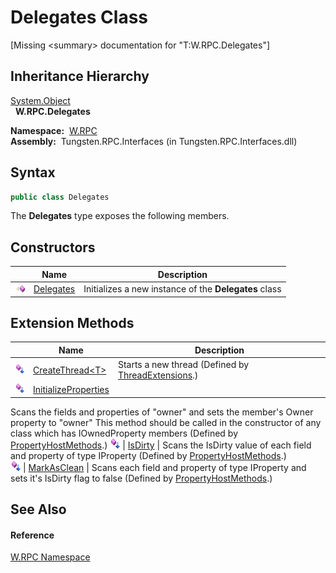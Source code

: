 Delegates Class
===============
  
[Missing &lt;summary> documentation for "T:W.RPC.Delegates"]



Inheritance Hierarchy
---------------------
[System.Object][1]  
  **W.RPC.Delegates**  

  **Namespace:**  [W.RPC][2]  
  **Assembly:**  Tungsten.RPC.Interfaces (in Tungsten.RPC.Interfaces.dll)

Syntax
------

```csharp
public class Delegates
```

The **Delegates** type exposes the following members.


Constructors
------------

                 | Name           | Description                                           
---------------- | -------------- | ----------------------------------------------------- 
![Public method] | [Delegates][3] | Initializes a new instance of the **Delegates** class 


Extension Methods
-----------------

                           | Name                      | Description                                                                                                                                                                                                                     
-------------------------- | ------------------------- | ------------------------------------------------------------------------------------------------------------------------------------------------------------------------------------------------------------------------------- 
![Public Extension Method] | [CreateThread&lt;T>][4]   | Starts a new thread (Defined by [ThreadExtensions][5].)                                                                                                                                                                         
![Public Extension Method] | [InitializeProperties][6] | 
Scans the fields and properties of "owner" and sets the member's Owner property to "owner" This method should be called in the constructor of any class which has IOwnedProperty members
 (Defined by [PropertyHostMethods][7].) 
![Public Extension Method] | [IsDirty][8]              | 
Scans the IsDirty value of each field and property of type IProperty
 (Defined by [PropertyHostMethods][7].)                                                                                                                 
![Public Extension Method] | [MarkAsClean][9]          | 
Scans each field and property of type IProperty and sets it's IsDirty flag to false
 (Defined by [PropertyHostMethods][7].)                                                                                                  


See Also
--------

#### Reference
[W.RPC Namespace][2]  

[1]: http://msdn.microsoft.com/en-us/library/e5kfa45b
[2]: ../README.md
[3]: _ctor.md
[4]: ../../W.Threading/ThreadExtensions/CreateThread__1.md
[5]: ../../W.Threading/ThreadExtensions/README.md
[6]: ../../W/PropertyHostMethods/InitializeProperties.md
[7]: ../../W/PropertyHostMethods/README.md
[8]: ../../W/PropertyHostMethods/IsDirty.md
[9]: ../../W/PropertyHostMethods/MarkAsClean.md
[10]: ../../_icons/Help.png
[Public method]: ../../_icons/pubmethod.gif "Public method"
[Public Extension Method]: ../../_icons/pubextension.gif "Public Extension Method"